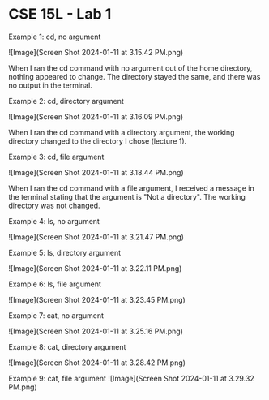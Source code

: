 # CSE 15L - Lab 1
Example 1: cd, no argument

![Image](Screen Shot 2024-01-11 at 3.15.42 PM.png)

When I ran the cd command with no argument out of the home directory, nothing appeared to change. The directory stayed the same, and there was no output in the terminal.

Example 2: cd, directory argument

![Image](Screen Shot 2024-01-11 at 3.16.09 PM.png)

When I ran the cd command with a directory argument, the working directory changed to the directory I chose (lecture 1). 

Example 3: cd, file argument

![Image](Screen Shot 2024-01-11 at 3.18.44 PM.png)

When I ran the cd command with a file argument, I received a message in the terminal stating that the argument is "Not a directory". The working directory was not changed.

Example 4: ls, no argument

![Image](Screen Shot 2024-01-11 at 3.21.47 PM.png)


Example 5: ls, directory argument

![Image](Screen Shot 2024-01-11 at 3.22.11 PM.png)


Example 6: ls, file argument

![Image](Screen Shot 2024-01-11 at 3.23.45 PM.png)


Example 7: cat, no argument

![Image](Screen Shot 2024-01-11 at 3.25.16 PM.png)


Example 8: cat, directory argument

![Image](Screen Shot 2024-01-11 at 3.28.42 PM.png)


Example 9: cat, file argument
![Image](Screen Shot 2024-01-11 at 3.29.32 PM.png)
